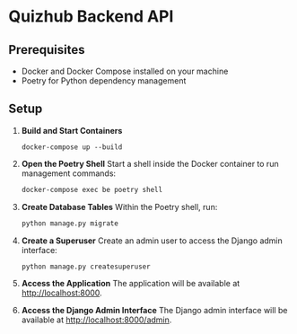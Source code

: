 
# Quizhub Backend API

## Prerequisites
- Docker and Docker Compose installed on your machine
- Poetry for Python dependency management

## Setup
 
1. **Build and Start Containers**
   ```bashs
   docker-compose up --build
   ```

2. **Open the Poetry Shell**
   Start a shell inside the Docker container to run management commands:
   ```bash
   docker-compose exec be poetry shell
   ```

3. **Create Database Tables**
   Within the Poetry shell, run:
   ```bash
   python manage.py migrate
   ```

4. **Create a Superuser**
   Create an admin user to access the Django admin interface:
   ```bash
   python manage.py createsuperuser
   ```

5. **Access the Application**
   The application will be available at [http://localhost:8000](http://localhost:8000).

6. **Access the Django Admin Interface**
   The Django admin interface will be available at [http://localhost:8000/admin](http://localhost:8000/admin).

<!-- ## Running Tests -->


<!-- 1. **Run Tests**
   To run tests, open the Poetry shell as described above and then run:
   ```bash
   python manage.py test
   ```

## Backend Design

### Model Structure

- **Incident**: Represents an incident report with fields for contact number, provider, location, description, additional info, status, and address.
- **Provider**: Represents a provider with fields for name, description, API key, website link, and logo URL.
- **Volunteer**: Represents a volunteer with fields for full name, contact number, location, address, activity status, notes, and assistance type.

### API Structure

- **Incident API**: Allows providers to create incidents. Requires API key for authentication.
- **Volunteer API**: Provides a list of active volunteers. No authentication required.

## How to Use the APIs

- **Incident API**: To create an incident, make a POST request to `/api/incidents/` with the required fields and include the API key in the `Authorization` header in the format `Api-Key <your_api_key>`.
  
- **Volunteer API**: To retrieve the list of active volunteers, make a GET request to `/api/volunteers/`. No authentication is required.

## Signals and Background Tasks

- **Signals**: Used to perform actions when certain events occur, such as saving or deleting instances of models.
- **Background Tasks**: Managed using Celery for asynchronous processing of tasks. Ensure the Celery worker is running to handle background tasks.

## Troubleshooting

- Ensure that Docker and Docker Compose are correctly installed.
- Check the `.env` file for any missing or incorrect values.
- Review the logs for Docker services to diagnose any issues.
```

This version includes updated instructions for using Poetry and running Django management commands within the Docker container. -->

